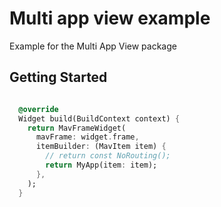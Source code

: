 # Multi app view example

Example for the Multi App View package

## Getting Started

```dart

  @override
  Widget build(BuildContext context) {
    return MavFrameWidget(
      mavFrame: widget.frame,
      itemBuilder: (MavItem item) {
        // return const NoRouting();
        return MyApp(item: item);
      },
    );
  }
  
```

